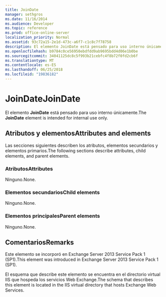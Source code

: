 ```yaml
---
title: JoinDate
manager: sethgros
ms.date: 11/16/2014
ms.audience: Developer
ms.topic: reference
ms.prod: office-online-server
localization_priority: Normal
ms.assetid: 93c72a15-2e1d-473c-a6f7-c1c8c7f78758
description: El elemento JoinDate está pensado para uso interno únicamente.
ms.openlocfilehash: b9784c0ce56950ebdfdd9ab9695bdd4d06e1b0be
ms.sourcegitcommit: 34041125dc8c5f993b21cebfc4f8b72f0fd2cb6f
ms.translationtype: MT
ms.contentlocale: es-ES
ms.lasthandoff: 06/25/2018
ms.locfileid: "19836182"
---
```

# <a name="joindate"></a><span data-ttu-id="617d2-103">JoinDate</span><span class="sxs-lookup"><span data-stu-id="617d2-103">JoinDate</span></span>

<span data-ttu-id="617d2-104">El elemento **JoinDate** está pensado para uso interno únicamente.</span><span class="sxs-lookup"><span data-stu-id="617d2-104">The **JoinDate** element is intended for internal use only.</span></span> 

## <a name="attributes-and-elements"></a><span data-ttu-id="617d2-105">Atributos y elementos</span><span class="sxs-lookup"><span data-stu-id="617d2-105">Attributes and elements</span></span>

<span data-ttu-id="617d2-106">Las secciones siguientes describen los atributos, elementos secundarios y elementos primarios.</span><span class="sxs-lookup"><span data-stu-id="617d2-106">The following sections describe attributes, child elements, and parent elements.</span></span>
  
### <a name="attributes"></a><span data-ttu-id="617d2-107">Atributos</span><span class="sxs-lookup"><span data-stu-id="617d2-107">Attributes</span></span>

<span data-ttu-id="617d2-108">Ninguno.</span><span class="sxs-lookup"><span data-stu-id="617d2-108">None.</span></span>
  
### <a name="child-elements"></a><span data-ttu-id="617d2-109">Elementos secundarios</span><span class="sxs-lookup"><span data-stu-id="617d2-109">Child elements</span></span>

<span data-ttu-id="617d2-110">Ninguno.</span><span class="sxs-lookup"><span data-stu-id="617d2-110">None.</span></span>
  
### <a name="parent-elements"></a><span data-ttu-id="617d2-111">Elementos principales</span><span class="sxs-lookup"><span data-stu-id="617d2-111">Parent elements</span></span>

<span data-ttu-id="617d2-112">Ninguno.</span><span class="sxs-lookup"><span data-stu-id="617d2-112">None.</span></span>
  
## <a name="remarks"></a><span data-ttu-id="617d2-113">Comentarios</span><span class="sxs-lookup"><span data-stu-id="617d2-113">Remarks</span></span>

<span data-ttu-id="617d2-114">Este elemento se incorporó en Exchange Server 2013 Service Pack 1 (SP1).</span><span class="sxs-lookup"><span data-stu-id="617d2-114">This element was introduced in Exchange Server 2013 Service Pack 1 (SP1).</span></span>
  
<span data-ttu-id="617d2-115">El esquema que describe este elemento se encuentra en el directorio virtual IIS que hospeda los servicios Web Exchange.</span><span class="sxs-lookup"><span data-stu-id="617d2-115">The schema that describes this element is located in the IIS virtual directory that hosts Exchange Web Services.</span></span>
  

